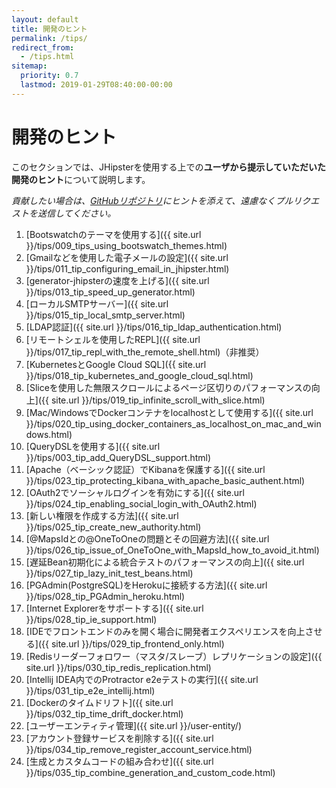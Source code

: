 ```yaml
---
layout: default
title: 開発のヒント
permalink: /tips/
redirect_from:
  - /tips.html
sitemap:
  priority: 0.7
  lastmod: 2019-01-29T08:40:00-00:00
---
```


# <i class="fa fa-cogs"></i> 開発のヒント

このセクションでは、JHipsterを使用する上での**ユーザから提示していただいた開発のヒント**について説明します。

_貢献したい場合は、[GitHubリポジトリ](https://github.com/jhipster/jhipster.github.io)にヒントを添えて、遠慮なくプルリクエストを送信してください。_

1. [Bootswatchのテーマを使用する]({{ site.url }}/tips/009_tips_using_bootswatch_themes.html)
1. [Gmailなどを使用した電子メールの設定]({{ site.url }}/tips/011_tip_configuring_email_in_jhipster.html)
1. [generator-jhipsterの速度を上げる]({{ site.url }}/tips/013_tip_speed_up_generator.html)
1. [ローカルSMTPサーバー]({{ site.url }}/tips/015_tip_local_smtp_server.html)
1. [LDAP認証]({{ site.url }}/tips/016_tip_ldap_authentication.html)
1. [リモートシェルを使用したREPL]({{ site.url }}/tips/017_tip_repl_with_the_remote_shell.html)（非推奨）
1. [KubernetesとGoogle Cloud SQL]({{ site.url }}/tips/018_tip_kubernetes_and_google_cloud_sql.html)
1. [Sliceを使用した無限スクロールによるページ区切りのパフォーマンスの向上]({{ site.url }}/tips/019_tip_infinite_scroll_with_slice.html)
1. [Mac/WindowsでDockerコンテナをlocalhostとして使用する]({{ site.url }}/tips/020_tip_using_docker_containers_as_localhost_on_mac_and_windows.html)
1. [QueryDSLを使用する]({{ site.url }}/tips/003_tip_add_QueryDSL_support.html)
1. [Apache（ベーシック認証）でKibanaを保護する]({{ site.url }}/tips/023_tip_protecting_kibana_with_apache_basic_authent.html)
1. [OAuth2でソーシャルログインを有効にする]({{ site.url }}/tips/024_tip_enabling_social_login_with_OAuth2.html)
1. [新しい権限を作成する方法]({{ site.url }}/tips/025_tip_create_new_authority.html)
1. [@MapsIdとの@OneToOneの問題とその回避方法]({{ site.url }}/tips/026_tip_issue_of_OneToOne_with_MapsId_how_to_avoid_it.html)
1. [遅延Bean初期化による統合テストのパフォーマンスの向上]({{ site.url }}/tips/027_tip_lazy_init_test_beans.html)
1. [PGAdmin(PostgreSQL)をHerokuに接続する方法]({{ site.url }}/tips/028_tip_PGAdmin_heroku.html)
1. [Internet Explorerをサポートする]({{ site.url }}/tips/028_tip_ie_support.html)
1. [IDEでフロントエンドのみを開く場合に開発者エクスペリエンスを向上させる]({{ site.url }}/tips/029_tip_frontend_only.html)
1. [Redisリーダーフォロワー（マスタ/スレーブ）レプリケーションの設定]({{ site.url }}/tips/030_tip_redis_replication.html)
1. [Intellij IDEA内でのProtractor e2eテストの実行]({{ site.url }}/tips/031_tip_e2e_intellij.html)
1. [Dockerのタイムドリフト]({{ site.url }}/tips/032_tip_time_drift_docker.html)
1. [ユーザーエンティティ管理]({{ site.url }}/user-entity/)
1. [アカウント登録サービスを削除する]({{ site.url }}/tips/034_tip_remove_register_account_service.html)
1. [生成とカスタムコードの組み合わせ]({{ site.url }}/tips/035_tip_combine_generation_and_custom_code.html)
